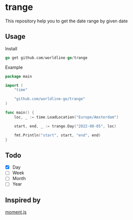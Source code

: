 # trange

This repository help you to get the date range by given date

## Usage

Install

```go
go get github.com/worldline-go/trange
```

Example

```go
package main

import (
    "time"

    "github.com/worldline-go/trange"
)

func main() {
    loc, _ := time.LoadLocation("Europe/Amsterdam")

    start, end, _ := trange.Day("2022-08-05", loc)

    fmt.Println("start", start, "end", end)
}
```

## Todo

- [x] Day
- [ ] Week
- [ ] Month
- [ ] Year

## Inspired by

[moment.js](https://github.com/moment/moment)
